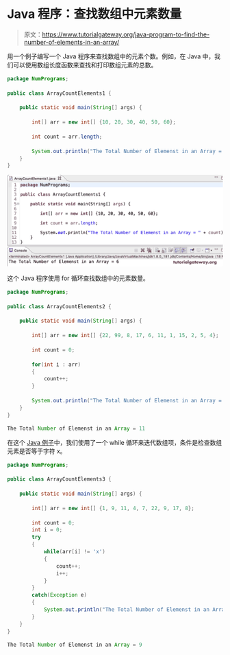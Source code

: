 # Java 程序：查找数组中元素数量

> 原文：<https://www.tutorialgateway.org/java-program-to-find-the-number-of-elements-in-an-array/>

用一个例子编写一个 Java 程序来查找数组中的元素个数。例如，在 Java 中，我们可以使用数组长度函数来查找和打印数组元素的总数。

```java
package NumPrograms;

public class ArrayCountElements1 {

	public static void main(String[] args) {

		int[] arr = new int[] {10, 20, 30, 40, 50, 60};

		int count = arr.length;

		System.out.println("The Total Number of Elemenst in an Array = " + count);
	}
}
```

![Java Program to Find the Number of Elements in an Array](img/003366183bad3a4c2ede5161478d4211.png)

这个 Java 程序使用 for 循环查找数组中的元素数量。

```java
package NumPrograms;

public class ArrayCountElements2 {

	public static void main(String[] args) {

		int[] arr = new int[] {22, 99, 8, 17, 6, 11, 1, 15, 2, 5, 4};

		int count = 0;

		for(int i : arr)
		{
			count++;
		}

		System.out.println("The Total Number of Elemenst in an Array = " + count);
	}
}
```

```java
The Total Number of Elemenst in an Array = 11
```

在这个 [Java 例子](https://www.tutorialgateway.org/learn-java-programs/)中，我们使用了一个 while 循环来迭代数组项，条件是检查数组元素是否等于字符 x。

```java
package NumPrograms;

public class ArrayCountElements3 {

	public static void main(String[] args) {

		int[] arr = new int[] {1, 9, 11, 4, 7, 22, 9, 17, 8};

		int count = 0;
		int i = 0;
		try 
		{
			while(arr[i] != 'x')
			{
				count++;
				i++;
			}
		}
		catch(Exception e)
		{	
			System.out.println("The Total Number of Elemenst in an Array = " + count);
		}
	}
}
```

```java
The Total Number of Elemenst in an Array = 9
```